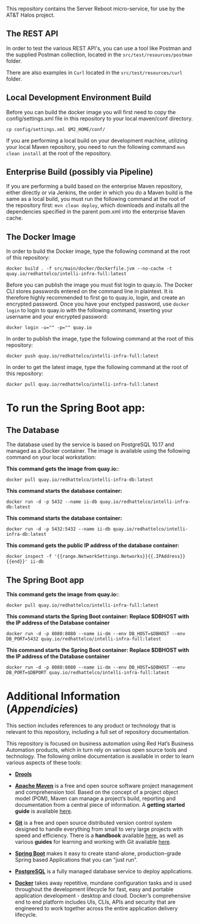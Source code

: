 This repository contains the Server Reboot micro-service, for use by the AT&T Halos project.  

The REST API
-----------------------------------
In order to test the various REST API's, you can use a tool like Postman and the supplied Postman collection, located in the `src/test/resources/postman` folder.

There are also examples in `Curl` located in the `src/test/resources/curl` folder.

Local Development Environment Build
-----------------------------------
Before you can build the docker image you will first need to copy the config/settings.xml file in this repository to your local maven/conf directory.

```
cp config/settings.xml $M2_HOME/conf/
```

If you are performing a local build on your development machine, utilizing your local Maven repository, you need to run the following command `mvn clean install` at the root of the repository.

Enterprise Build (possibly via Pipeline)
----------------------------------------
If you are performing a build based on the enterprise Maven repository, either directly or via Jenkins, the order in which you do a Maven build is the same as a local build, you must run the following command at the root of the repository first: `mvn clean deploy`, which downloads and installs all the dependencies specified in the parent pom.xml into the enterprise Maven cache.

The Docker Image
-----------------------------------
In order to build the Docker image, type the following command at the root of this repository:

```
docker build . -f src/main/docker/Dockerfile.jvm --no-cache -t quay.io/redhattelco/intelli-infra-full:latest
```

Before you can publish the image you must fist login to quay.io.  The Docker CLI stores passwords entered on the command line in plaintext. It is therefore highly recommended to first go to quay.io, login, and create an encrypted password.  Once you have your enctyped password, use ` docker login ` to login to quay.io with the following command, inserting your username and your encrypted password: 

```
docker login -u="" -p="" quay.io
```

In order to publish the image, type the following command at the root of this repository:

```
docker push quay.io/redhattelco/intelli-infra-full:latest
```

In order to get the latest image, type the following command at the root of this repository:

```
docker pull quay.io/redhattelco/intelli-infra-full:latest
```

To run the Spring Boot app:
======================================

The Database
-----------------------------------
The database used by the service is based on PostgreSQL 10.17 and managed as a Docker container.  The image is available using the following command on your local workstation:

**This command gets the image from quay.io:**:

```
docker pull quay.io/redhattelco/intelli-infra-db:latest
```

**This command starts the database container:**

```
docker run -d -p 5432 --name ii-db quay.io/redhattelco/intelli-infra-db:latest
```

**This command starts the database container:**

```
docker run -d -p 5432:5432 --name ii-db quay.io/redhattelco/intelli-infra-db:latest
```

**This command gets the public IP address of the database container:**

```
docker inspect -f '{{range.NetworkSettings.Networks}}{{.IPAddress}}{{end}}' ii-db
```

The Spring Boot app
-----------------------------------


**This command gets the image from quay.io:**:

```
docker pull quay.io/redhattelco/intelli-infra-full:latest
```

**This command starts the Spring Boot container:**
**Replace $DBHOST with the IP address of the Database container**

```
docker run -d -p 8080:8080 --name ii-dm --env DB_HOST=$DBHOST --env DB_PORT=5432 quay.io/redhattelco/intelli-infra-full:latest
```

**This command starts the Spring Boot container:**
**Replace $DBHOST with the IP address of the Database container**

```
docker run -d -p 8080:8080 --name ii-dm --env DB_HOST=$DBHOST --env DB_PORT=$DBPORT quay.io/redhattelco/intelli-infra-full:latest
```


Additional Information (*Appendicies*)
======================================

This section includes references to any product or technology that is relevant to this repository, including a full set of repository documentation.


This repository is focused on business automation using Red Hat’s Business Automation products, which in turn rely on various open source
tools and technology. The following online documentation is available in order to learn various aspects of these tools:

-   [**Drools**](https://docs.jboss.org/drools/release/7.76.0.Final/drools-docs/html_single/index.html)

-   [**Apache Maven**](https://maven.apache.org/) is a free and open source software project management and comprehension tool. Based on
    the concept of a project object model (POM), Maven can manage a project’s build, reporting and documentation from a central piece of
    information. A **getting started guide** is available [here](http://maven.apache.org/guides/getting-started/).

-   [**Git**](https://git-scm.com//) is a free and open source distributed version control system designed to handle everything
    from small to very large projects with speed and efficiency. There is a **handbook** available [here](https://guides.github.com/introduction/git-handbook/), as
    well as various **guides** for learning and working with Git  available [here](https://guides.github.com/).

-   [**Spring Boot**](https://spring.io/projects/spring-boot) makes it easy to create stand-alone, production-grade Spring based Applications that you can "just run".

-   [**PostgreSQL**](http://www.postgresql.org/) is a fully managed database service to deploy applications.

-   [**Docker**](https://docker.com) takes away repetitive, mundane configuration tasks and is used throughout the development lifecycle for fast, easy and portable application development - desktop and cloud. Docker’s comprehensive end to end platform includes UIs, CLIs, APIs and security that are engineered to work together across the entire application delivery lifecycle.